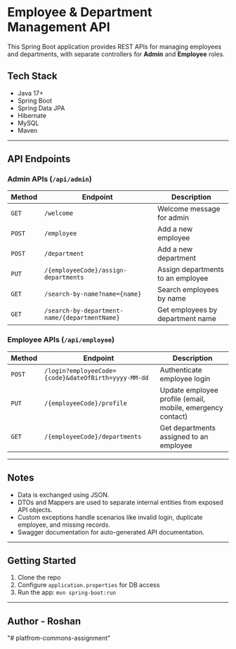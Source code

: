 # Employee & Department Management API

This Spring Boot application provides REST APIs for managing employees and departments, with separate controllers for **Admin** and **Employee** roles.

## Tech Stack

- Java 17+
- Spring Boot
- Spring Data JPA
- Hibernate
- MySQL
- Maven

---

## API Endpoints

### Admin APIs (`/api/admin`)
| Method | Endpoint | Description |
|--------|----------|-------------|
| `GET`  | `/welcome` | Welcome message for admin |
| `POST` | `/employee` | Add a new employee |
| `POST` | `/department` | Add a new department |
| `PUT`  | `/{employeeCode}/assign-departments` | Assign departments to an employee |
| `GET`  | `/search-by-name?name={name}` | Search employees by name |
| `GET`  | `/search-by-department-name/{departmentName}` | Get employees by department name |

### Employee APIs (`/api/employee`)
| Method | Endpoint | Description |
|--------|----------|-------------|
| `POST` | `/login?employeeCode={code}&dateOfBirth=yyyy-MM-dd` | Authenticate employee login |
| `PUT`  | `/{employeeCode}/profile` | Update employee profile (email, mobile, emergency contact) |
| `GET`  | `/{employeeCode}/departments` | Get departments assigned to an employee |

---

## Notes

- Data is exchanged using JSON.
- DTOs and Mappers are used to separate internal entities from exposed API objects.
- Custom exceptions handle scenarios like invalid login, duplicate employee, and missing records.
- Swagger documentation for auto-generated API documentation.

---

## Getting Started

1. Clone the repo
2. Configure `application.properties` for DB access
3. Run the app: `mvn spring-boot:run`

---

## Author - Roshan
"# platfrom-commons-assignment" 
